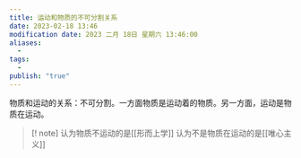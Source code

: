 ```yaml
---
title: 运动和物质的不可分割关系
date: 2023-02-18 13:46
modification date: 2023 二月 18日 星期六 13:46:00
aliases:
  - 
tags:
  - 
publish: "true"
---
```


物质和运动的关系：不可分割。一方面物质是运动着的物质。另一方面，运动是物质在运动。

>[! note]
>认为物质不运动的是[[形而上学]]
>认为不是物质在运动的是[[唯心主义]]